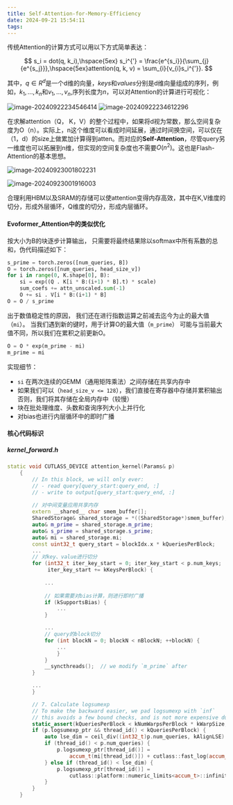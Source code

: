 ```yaml
---
title: Self-Attention-for-Memory-Efficiency
date: 2024-09-21 15:54:11
tags:
---
```




传统Attention的计算方式可以用以下方式简单表达：

$$
s_i = dot(q, k_i),\hspace{5ex} s_i^{'} = \frac{e^{s_i}}{\sum_{j}{e^{s_j}}},\hspace{5ex}attention(q, k, v) = \sum_{i}{v_{i}s_i^{'}}.
$$



其中，$q\in{R^d}$是一个d维的向量，$keys$和$values$分别是d维向量组成的序列，例如，$k_1,...,k_n$和$v_1,...,v_n$,序列长度为$n$，可以对Attention的计算进行可视化：

![image-20240922234546414](./Self-Attention-for-Memory-Efficiency.assets/image-20240922234546414.png)
![image-20240922234612296](.\Self-Attention-for-Memory-Efficiency.assets\image-20240922234612296.png)

在求解attention（Q， K，V）的整个过程中，如果将d视为常数，那么空间复杂度为O（n）。实际上，n这个维度可以看成时间延展，通过时间换空间，可以仅在（1，d）的size上做累加计算得到atten。而对应的**Self-Attention**，尽管query另一维度也可以拓展到n维，但实现的空间复杂度也不需要$O(n^2)$。这也是Flash-Attention的基本思想。

![image-20240923001802231](.\Self-Attention-for-Memory-Efficiency.assets\image-20240923001802231.png)

![image-20240923001916003](.\Self-Attention-for-Memory-Efficiency.assets\image-20240923001916003.png)

合理利用HBM以及SRAM的存储可以使attention变得内存高效，其中在K,V维度的切分，形成外层循环，Q维度的切分，形成内层循环。

#### Evoformer_Attention中的类似优化

按大小为B的块逐步计算输出， 只需要将最终结果除以softmax中所有系数的总和，伪代码描述如下：

```python
s_prime = torch.zeros([num_queries, B])
O = torch.zeros([num_queries, head_size_v])
for i in range(0, K.shape[0], B):
    si = exp((Q . K[i * B:(i+1) * B].t) * scale)
    sum_coefs += attn_unscaled.sum(-1)
    O += si . V[i * B:(i+1) * B]
O = O / s_prime
```

出于数值稳定性的原因， 我们还在进行指数运算之前减去迄今为止的最大值（`mi`）。 当我们遇到新的键时，用于计算O的最大值（`m_prime`） 可能与当前最大值不同，所以我们在累积之前更新O。

```python
O = O * exp(m_prime - mi)
m_prime = mi
```

实现细节：

- `si` 在两次连续的GEMM（通用矩阵乘法）之间存储在共享内存中
- 如果我们可以（`head_size_v <= 128`），我们直接在寄存器中存储并累积输出 否则，我们将其存储在全局内存中（较慢）
- 块在批处理维度、头数和查询序列大小上并行化
- 对bias也进行内层循环中的即时广播



#### 核心代码标识

##### kernel_forward.h

```C++
static void CUTLASS_DEVICE attention_kernel(Params& p)
    {
        // In this block, we will only ever:
        // - read query[query_start:query_end, :]
        // - write to output[query_start:query_end, :]
		
    	// 对中间变量应用共享内存
        extern __shared__ char smem_buffer[];
        SharedStorage& shared_storage = *((SharedStorage*)smem_buffer);
        auto& m_prime = shared_storage.m_prime;
        auto& s_prime = shared_storage.s_prime;
        auto& mi = shared_storage.mi;
        const uint32_t query_start = blockIdx.x * kQueriesPerBlock;
		...
        // 对key、value进行切分
        for (int32_t iter_key_start = 0; iter_key_start < p.num_keys;
             iter_key_start += kKeysPerBlock) {
            
			...
                
            // 如果需要对bias计算，则进行即时广播
            if (kSupportsBias) {
				...
            }

         	...
            // query的block切分
            for (int blockN = 0; blockN < nBlockN; ++blockN) {
                ...
                }
            }
            __syncthreads();  // we modify `m_prime` after
        }

		...
        }

        // 7. Calculate logsumexp
        // To make the backward easier, we pad logsumexp with `inf`
        // this avoids a few bound checks, and is not more expensive during fwd
        static_assert(kQueriesPerBlock < kNumWarpsPerBlock * kWarpSize, "");
        if (p.logsumexp_ptr && thread_id() < kQueriesPerBlock) {
            auto lse_dim = ceil_div((int32_t)p.num_queries, kAlignLSE) * kAlignLSE;
            if (thread_id() < p.num_queries) {
                p.logsumexp_ptr[thread_id()] =
                    accum_t(mi[thread_id()]) + cutlass::fast_log(accum_t(s_prime[thread_id()]));
            } else if (thread_id() < lse_dim) {
                p.logsumexp_ptr[thread_id()] =
                    cutlass::platform::numeric_limits<accum_t>::infinity();
            }
        }
    }
```

